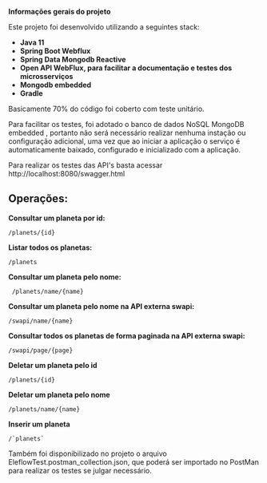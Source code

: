 **Informações gerais do projeto**

Este projeto foi desenvolvido utilizando a seguintes stack:

- **Java 11**
- **Spring Boot Webflux**
- **Spring Data Mongodb Reactive**
- **Open API WebFlux, para facilitar a documentação e testes dos microsserviços**
- **Mongodb embedded** 
- **Gradle**

Basicamente 70% do código foi coberto com teste unitário.

Para facilitar os testes, foi adotado o banco de dados NoSQL MongoDB  embedded , portanto não será necessário realizar nenhuma instação ou configuração adicional, uma vez que ao iniciar a aplicação o serviço é automaticamente baixado, configurado e inicializado com a aplicação.

Para realizar os testes das API's basta acessar http://localhost:8080/swagger.html

## Operações:

  **Consultar um planeta por id:**

    ​/planets​/{id}

**Listar todos os planetas:**

    /planets

**Consultar um planeta pelo nome:**

     ​/planets​/name​/{name}

**Consultar um planeta pelo nome na API externa swapi:**

    /swapi​/name​/{name}

**Consultar todos os planetas de forma paginada na API externa swapi:**
    
    ​/swapi​/page​/{page}

**Deletar um planeta pelo id**

    /planets/{id}

**Deletar um planeta pelo nome**

    /planets/name/{name}

**Inserir um planeta**

    /`planets`

Também foi disponibilizado no projeto o arquivo EleflowTest.postman_collection.json, que poderá ser importado no PostMan para realizar os testes se julgar necessário.

